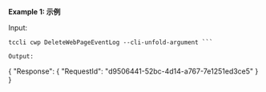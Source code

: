 **Example 1: 示例**



Input: 

```
tccli cwp DeleteWebPageEventLog --cli-unfold-argument ```

Output: 
```
{
    "Response": {
        "RequestId": "d9506441-52bc-4d14-a767-7e1251ed3ce5"
    }
}
```

